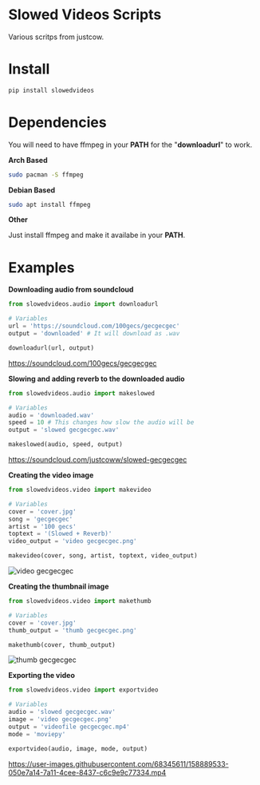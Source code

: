 # Slowed Videos Scripts

Various scritps from justcow.


# Install
```sh
pip install slowedvideos
```


# Dependencies

You will need to have ffmpeg in your **PATH** for the "**downloadurl**" to work.


**Arch Based**
```sh
sudo pacman -S ffmpeg
```
  
  
**Debian Based**
```sh
sudo apt install ffmpeg
```
  
  
**Other**

Just install ffmpeg and make it availabe in your **PATH**.


# Examples


**Downloading audio from soundcloud**
```python
from slowedvideos.audio import downloadurl

# Variables
url = 'https://soundcloud.com/100gecs/gecgecgec'
output = 'downloaded' # It will download as .wav 

downloadurl(url, output)
```
https://soundcloud.com/100gecs/gecgecgec


**Slowing and adding reverb to the downloaded audio**
```python
from slowedvideos.audio import makeslowed

# Variables
audio = 'downloaded.wav'
speed = 10 # This changes how slow the audio will be
output = 'slowed gecgecgec.wav'

makeslowed(audio, speed, output)
```
https://soundcloud.com/justcoww/slowed-gecgecgec


**Creating the video image**
```python
from slowedvideos.video import makevideo

# Variables
cover = 'cover.jpg'
song = 'gecgecgec'
artist = '100 gecs'
toptext = '(Slowed + Reverb)'
video_output = 'video gecgecgec.png'

makevideo(cover, song, artist, toptext, video_output)
```
![video gecgecgec](https://user-images.githubusercontent.com/68345611/158889345-75f4ec35-63e9-4c61-a307-f4332401f743.png)


**Creating the thumbnail image**
```python
from slowedvideos.video import makethumb

# Variables
cover = 'cover.jpg'
thumb_output = 'thumb gecgecgec.png'

makethumb(cover, thumb_output)
```
![thumb gecgecgec](https://user-images.githubusercontent.com/68345611/158889421-41a81372-a2af-453e-9075-99991964b8dd.png)


**Exporting the video**
```python
from slowedvideos.video import exportvideo

# Variables
audio = 'slowed gecgecgec.wav'
image = 'video gecgecgec.png'
output = 'videofile gecgecgec.mp4'
mode = 'moviepy'

exportvideo(audio, image, mode, output)
```
https://user-images.githubusercontent.com/68345611/158889533-050e7a14-7a11-4cee-8437-c6c9e9c77334.mp4
